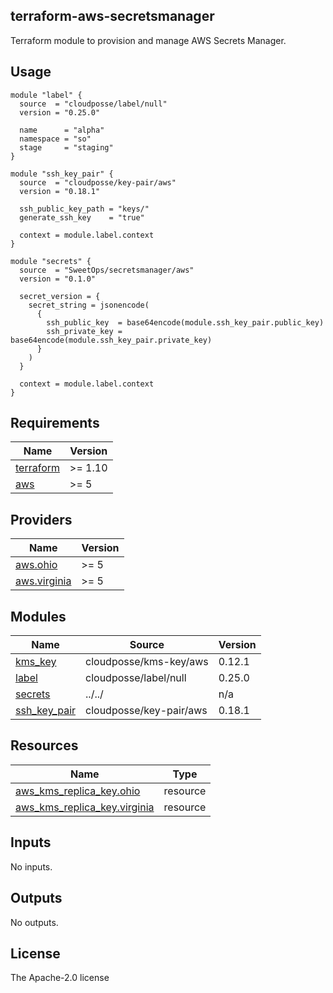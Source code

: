 ## terraform-aws-secretsmanager
Terraform module to provision and manage AWS Secrets Manager.

## Usage

```hcl
module "label" {
  source  = "cloudposse/label/null"
  version = "0.25.0"

  name      = "alpha"
  namespace = "so"
  stage     = "staging"
}

module "ssh_key_pair" {
  source  = "cloudposse/key-pair/aws"
  version = "0.18.1"

  ssh_public_key_path = "keys/"
  generate_ssh_key    = "true"

  context = module.label.context
}

module "secrets" {
  source  = "SweetOps/secretsmanager/aws"
  version = "0.1.0"

  secret_version = {
    secret_string = jsonencode(
      {
        ssh_public_key  = base64encode(module.ssh_key_pair.public_key)
        ssh_private_key = base64encode(module.ssh_key_pair.private_key)
      }
    )
  }

  context = module.label.context
}
```

<!-- BEGIN_TF_DOCS -->
## Requirements

| Name | Version |
|------|---------|
| <a name="requirement_terraform"></a> [terraform](#requirement\_terraform) | >= 1.10 |
| <a name="requirement_aws"></a> [aws](#requirement\_aws) | >= 5 |

## Providers

| Name | Version |
|------|---------|
| <a name="provider_aws.ohio"></a> [aws.ohio](#provider\_aws.ohio) | >= 5 |
| <a name="provider_aws.virginia"></a> [aws.virginia](#provider\_aws.virginia) | >= 5 |

## Modules

| Name | Source | Version |
|------|--------|---------|
| <a name="module_kms_key"></a> [kms\_key](#module\_kms\_key) | cloudposse/kms-key/aws | 0.12.1 |
| <a name="module_label"></a> [label](#module\_label) | cloudposse/label/null | 0.25.0 |
| <a name="module_secrets"></a> [secrets](#module\_secrets) | ../../ | n/a |
| <a name="module_ssh_key_pair"></a> [ssh\_key\_pair](#module\_ssh\_key\_pair) | cloudposse/key-pair/aws | 0.18.1 |

## Resources

| Name | Type |
|------|------|
| [aws_kms_replica_key.ohio](https://registry.terraform.io/providers/hashicorp/aws/latest/docs/resources/kms_replica_key) | resource |
| [aws_kms_replica_key.virginia](https://registry.terraform.io/providers/hashicorp/aws/latest/docs/resources/kms_replica_key) | resource |

## Inputs

No inputs.

## Outputs

No outputs.
<!-- END_TF_DOCS --> 

## License
The Apache-2.0 license